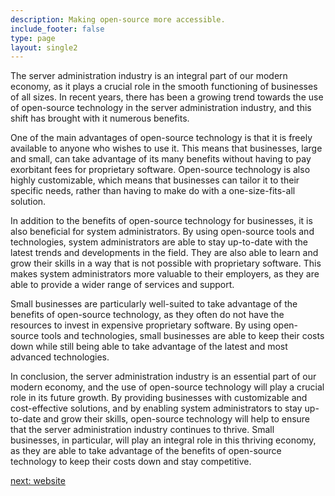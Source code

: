 ```yaml
---
description: Making open-source more accessible.
include_footer: false
type: page
layout: single2
---
```


The server administration industry is an integral part of our modern economy, as it plays a crucial role in the smooth functioning of businesses of all sizes. In recent years, there has been a growing trend towards the use of open-source technology in the server administration industry, and this shift has brought with it numerous benefits.

One of the main advantages of open-source technology is that it is freely available to anyone who wishes to use it. This means that businesses, large and small, can take advantage of its many benefits without having to pay exorbitant fees for proprietary software. Open-source technology is also highly customizable, which means that businesses can tailor it to their specific needs, rather than having to make do with a one-size-fits-all solution.

In addition to the benefits of open-source technology for businesses, it is also beneficial for system administrators. By using open-source tools and technologies, system administrators are able to stay up-to-date with the latest trends and developments in the field. They are also able to learn and grow their skills in a way that is not possible with proprietary software. This makes system administrators more valuable to their employers, as they are able to provide a wider range of services and support.

Small businesses are particularly well-suited to take advantage of the benefits of open-source technology, as they often do not have the resources to invest in expensive proprietary software. By using open-source tools and technologies, small businesses are able to keep their costs down while still being able to take advantage of the latest and most advanced technologies.

In conclusion, the server administration industry is an essential part of our modern economy, and the use of open-source technology will play a crucial role in its future growth. By providing businesses with customizable and cost-effective solutions, and by enabling system administrators to stay up-to-date and grow their skills, open-source technology will help to ensure that the server administration industry continues to thrive. Small businesses, in particular, will play an integral role in this thriving economy, as they are able to take advantage of the benefits of open-source technology to keep their costs down and stay competitive.

<a href="https://workdojos.com/admins/website">next: website</a>
